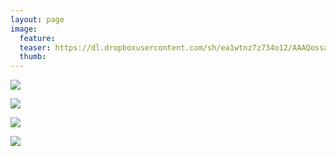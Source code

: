 ```yaml
---
layout: page
image:
  feature:
  teaser: https://dl.dropboxusercontent.com/sh/ea1wtnz7z734o12/AAAQossanXvYMGhhbd_gZynBa/luontokuvat/syksy/DSC46755-245px.jpg
  thumb:
---
```


[![](https://dl.dropboxusercontent.com/sh/ea1wtnz7z734o12/AAAac1t6Q8ua4j5aseCPh2s4a/luontokuvat/syksy/DSC46704-800px.jpg)](https://dl.dropboxusercontent.com/sh/ea1wtnz7z734o12/AADXsFBHX2Bm4V86gOnq3q87a/luontokuvat/syksy/DSC46704.jpg)

[![](https://dl.dropboxusercontent.com/sh/ea1wtnz7z734o12/AAAQKJ09FpO2Sc_6J-PQAi13a/luontokuvat/syksy/DSC46755-800px.jpg)](https://dl.dropboxusercontent.com/sh/ea1wtnz7z734o12/AAAw3j4rpef9U6MZQFJL0Y4Ka/luontokuvat/syksy/DSC46755.jpg)

[![](https://dl.dropboxusercontent.com/sh/ea1wtnz7z734o12/AAA9aIWyY7NmG9ZIk_-C37hba/luontokuvat/syksy/DSC46752-800px.jpg)](https://dl.dropboxusercontent.com/sh/ea1wtnz7z734o12/AAAKEGpCy5cfNrztqk_x5RJYa/luontokuvat/syksy/DSC46752.jpg)

[![](https://dl.dropboxusercontent.com/sh/ea1wtnz7z734o12/AABpKNNJpgj8XKgledcXisI_a/luontokuvat/syksy/DSC46780-800px.jpg)](https://dl.dropboxusercontent.com/sh/ea1wtnz7z734o12/AACdopF9s_48NjGfT4sGdjl3a/luontokuvat/syksy/DSC46780.jpg)
